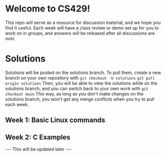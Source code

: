 # Welcome to CS429!

This repo will serve as a resource for discussion material, and we hope you find it useful.
Each week will have a class review or demo set up for you to work on in groups, and answers will be released after all discussions are over.

# Solutions

Solutions will be posted on the solutions branch.
To pull them, create a new branch on your own repository with
`git checkout -b solutions`
`git pull origin solutions`
Then, you will be able to view the solutions while on the
solutions branch, and you can switch back to your own work with
`git checkout main`
This way, as long as you don't make changes on the solutions
branch, you won't get any merge conflicts when you try to pull
each week.

## Week 1: Basic Linux commands
## Week 2: C Examples

--- This will be updated later ---